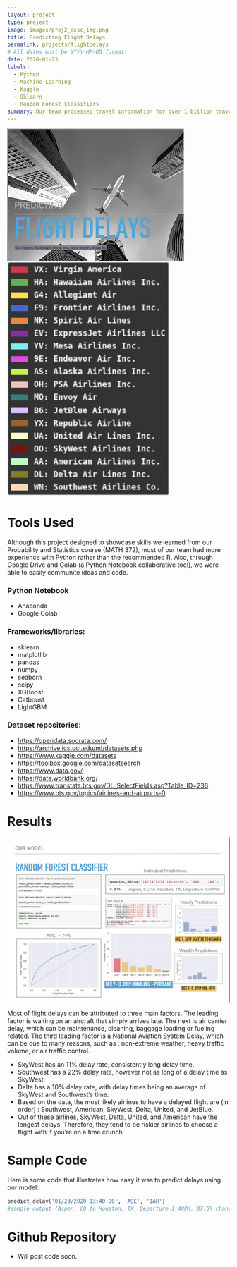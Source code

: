 ```yaml
---
layout: project
type: project
image: images/proj2_desc_img.png
title: Predicting Flight Delays
permalink: projects/flightdelays
# All dates must be YYYY-MM-DD format!
date: 2020-01-23
labels:
  - Python
  - Machine Learning
  - Kaggle
  - Sklearn
  - Random Forest Classifiers
summary: Our team processed travel information for over 1 billion travelers in 2018 and developed a model to predict probability of delay based on origin, destination, and date/time of travel. The goal was to develop a system for frequent fliers to better manage their travel schedules.
---
```


<div class="ui small rounded images">
  <img class="ui image" src="../images/proj2.png">
  <img class="ui image" src="../images/airlines_img.png">
</div>


# Tools Used

Although this project designed to showcase skills we learned from our Probability and Statistics course (MATH 372), most of our team had more experience with Python rather than the recommended R. Also, through Google Drive and Colab (a Python Notebook collaborative tool), we were able to easily communite ideas and code.

### Python Notebook
- Anaconda
- Google Colab

### Frameworks/libraries:
- sklearn
- matplotlib
- pandas
- numpy
- seaborn
- scipy
- XGBoost
- Catboost
- LightGBM

### Dataset repositories:
- https://opendata.socrata.com/
- https://archive.ics.uci.edu/ml/datasets.php
- https://www.kaggle.com/datasets
- https://toolbox.google.com/datasetsearch
- https://www.data.gov/
- https://data.worldbank.org/
- https://www.transtats.bts.gov/DL_SelectFields.asp?Table_ID=236
- https://www.bts.gov/topics/airlines-and-airports-0

# Results

<img class="ui image" src="../images/proj2_model_img.png">

Most of flight delays can be attributed to three main factors. The leading factor is waiting on an
aircraft that simply arrives late. The next is air carrier delay, which can be maintenance, cleaning,
baggage loading or fueling related. The third leading factor is a National Aviation System Delay,
which can be due to many reasons, such as : non-extreme weather, heavy traffic volume, or air
traffic control.

* SkyWest has an 11% delay rate, consistently long delay time.
* Southwest has a 22% delay rate, however not as long of a delay time as SkyWest.
* Delta has a 10% delay rate, with delay times being an average of SkyWest and Southwest’s time.
* Based on the data, the most likely airlines to have a delayed flight are (in order) : Southwest, American, SkyWest, Delta, United, and JetBlue.
* Out of these airlines, SkyWest, Delta, United, and American have the longest delays. Therefore, they tend to be riskier airlines to choose a flight with if you’re on a time crunch

# Sample Code

Here is some code that illustrates how easy it was to predict delays using our model:

```python
predict_delay('01/23/2020 13:40:00', 'ASE', 'IAH')
#sample output (Aspen, CO to Houston, TX, Departure 1:40PM, 87.5% chance of delay.)
```
# Github Repository
* Will post code soon.
